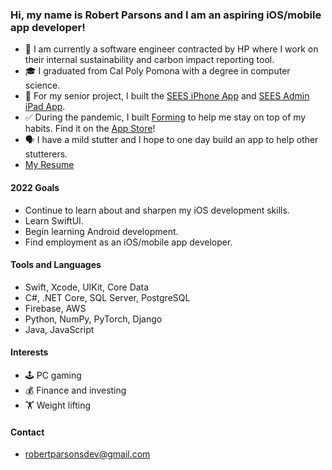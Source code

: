 ### Hi, my name is Robert Parsons and I am an aspiring iOS/mobile app developer!

- 🍃 I am currently a software engineer contracted by HP where I work on their internal sustainability and carbon impact reporting tool.
- 🎓 I graduated from Cal Poly Pomona with a degree in computer science.
- 📱 For my senior project, I built the [SEES iPhone App](https://github.com/robertparsonsdev/SEESApp) and [SEES Admin iPad App](https://github.com/robertparsonsdev/SEESAdmin).
- ✅ During the pandemic, I built [Forming](https://github.com/robertparsonsdev/Forming) to help me stay on top of my habits. Find it on the [App Store](https://apps.apple.com/us/app/forming/id1511563733)!
- 🗣 I have a mild stutter and I hope to one day build an app to help other stutterers.
- [My Resume](https://drive.google.com/file/d/17BpwDO4MzREzXuz0pTFGfvYYH9E3uS2o/view?usp=sharing)

#### 2022 Goals
- Continue to learn about and sharpen my iOS development skills.
- Learn SwiftUI.
- Begin learning Android development.
- Find employment as an iOS/mobile app developer.

#### Tools and Languages
- Swift, Xcode, UIKit, Core Data
- C#, .NET Core, SQL Server, PostgreSQL
- Firebase, AWS
- Python, NumPy, PyTorch, Django
- Java, JavaScript

#### Interests
- 🕹 PC gaming 
- 💰 Finance and investing
- 🏋️ Weight lifting

#### Contact
- robertparsonsdev@gmail.com
